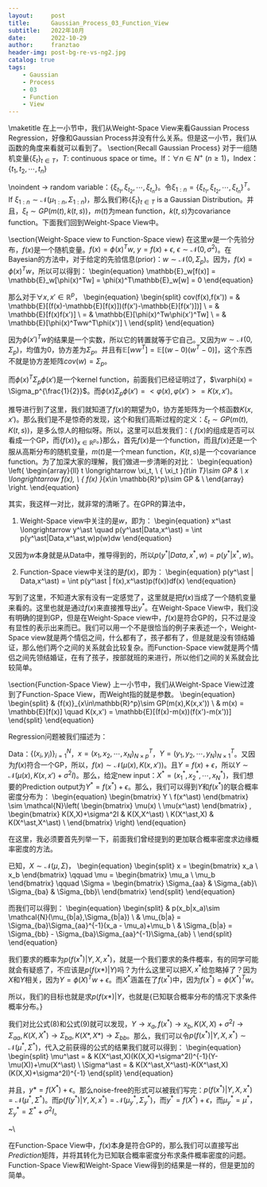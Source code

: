 ```yaml
---
layout:     post
title:      Gaussian_Process_03_Function_View
subtitle:   2022年10月
date:       2022-10-29
author:     franztao
header-img: post-bg-re-vs-ng2.jpg
catalog: true
tags:
    - Gaussian
    - Process
    - 03
    - Function
    - View
---
```

            

\maketitle
在上一小节中，我们从Weight-Space View来看Gaussian Process Regression，好像和Gaussian Process并没有什么关系。但是这一小节，我们从函数的角度来看就可以看到了。
\section{Recall Gaussian Process}
对于一组随机变量$\{ \xi_t \}_{t\in T}$，$T:$ continuous space or time。If：$\forall n \in N^+ \ (n\geq 1)$，Index：$\{t_1,t_2,\cdots,t_n \}$

\noindent $\longrightarrow$ random variable：$\{\xi_{t_1},\xi_{t_2},\cdots,\xi_{t_n}\}$。令$\xi_{1:n} = \{\xi_{t_1},\xi_{t_2},\cdots,\xi_{t_n}\}^T$。If $\xi_{1:n} \sim \mathcal{N}(\mu_{1:n},\Sigma_{1:n})$，那么我们称$\{ \xi_t \}_{t\in T}$ is a Gaussian Distribution。并且，$\xi_t \sim GP(m(t),k(t,s))$，$m(t)$为mean function，$k(t,s)$为covariance function。下面我们回到Weight-Space View中。

\section{Weight-Space view to Function-Space view}
在这里$w$是一个先验分布，$f(x)$是一个随机变量。$f(x) = \phi(x)^Tw,\ y = f(x)+\epsilon,\ \epsilon \sim \mathcal{N}(0,\sigma^2)$。在Bayesian的方法中，对于给定的先验信息(prior)：$w\sim \mathcal{N}(0,\Sigma_p)$。因为，$f(x) = \phi(x)^Tw$，所以可以得到：
\begin{equation}
    \mathbb{E}_w[f(x)] = \mathbb{E}_w[\phi(x)^Tw] =  \phi(x)^T\mathbb{E}_w[w] = 0
\end{equation}

那么对于$\forall x,x'\in \mathbb{R}^p$，
\begin{equation}
    \begin{split}
        cov(f(x),f(x')) 
        = & \mathbb{E}[(f(x)-\mathbb{E}[f(x)])(f(x')-\mathbb{E}[f(x')])] \\
        = & \mathbb{E}[f(x)f(x')] \\
        = & \mathbb{E}[\phi(x)^Tw\phi(x')^Tw] \\
        = & \mathbb{E}[\phi(x)^Tww^T\phi(x')] \\
    \end{split}
\end{equation}

因为$\phi(x')^Tw$的结果是一个实数，所以它的转置就等于它自己。又因为$w\sim \mathcal{N}(0,\Sigma_p)$，均值为0，协方差为$\Sigma_p$。并且有$\mathbb{E}[ww^T] = \mathbb{E}[(w-0)(w^T-0)]$，这个东西不就是协方差矩阵$cov(w) = \Sigma_p$。

而$\phi(x)^T\Sigma_p\phi(x')$是一个kernel function，前面我们已经证明过了，$\varphi(x) = \Sigma_p^{\frac{1}{2}}$。而$\phi(x)\Sigma_p\phi(x') = <\varphi(x),\varphi(x')> = K(x,x')$。

推导进行到了这里，我们就知道了$f(x)$的期望为0，协方差矩阵为一个核函数$K(x,x')$。那么我们是不是惊奇的发现，这个和我们高斯过程的定义：$\xi_t \sim GP(m(t),K(t,s))$，是多么惊人的相似呀。所以，这里可以启发我们：{ $f(x)$的组成是否可以看成一个GP，而$\{f(x)\}_{x\in\mathbb{R}^p}$。}那么，首先$f(x)$是一个function，而且$f(x)$还是一个服从高斯分布的随机变量，$m(t)$是一个mean function，$K(t,s)$是一个covariance function。为了加深大家的理解，我们做进一步清晰的对比：
\begin{equation}
    \left\{
        \begin{array}{ll}
            t \longrightarrow \xi_t, \ \{ \xi_t \}_{t\in T}\sim GP & \\
            x \longrightarrow f(x), \ \{ f(x) \}_{x\in \mathbb{R}^p}\sim GP & \\
\end{array}
\right.
\end{equation}

其实，我这样一对比，就非常的清晰了。在GPR的算法中，

1. Weight-Space view中关注的是$w$，即为：
\begin{equation}
    x^\ast \longrightarrow y^\ast \quad p(y^\ast|Data,x^\ast) = \int p(y^\ast|Data,x^\ast,w)p(w)dw
\end{equation}

又因为$w$本身就是从Data中，推导得到的，所以$p(y^\ast|Data,x^\ast,w) = p(y^\ast|x^\ast,w)$。

2. Function-Space view中关注的是$f(x)$，即为：
\begin{equation}
    p(y^\ast | Data,x^\ast)  = \int p(y^\ast | f(x),x^\ast)p(f(x))df(x)
\end{equation}

写到了这里，不知道大家有没有一定感觉了，这里就是把$f(x)$当成了一个随机变量来看的。这里也就是通过$f(x)$来直接推导出$y^\ast$。在Weight-Space View中，我们没有明确的提到GP，但是在Weight-Space view中，$f(x)$是符合GP的，只不过是没有显性的表示出来而已。我们可以用一个不是很恰当的例子来表述一个，Weight-Space view就是两个情侣之间，什么都有了，孩子都有了，但是就是没有领结婚证，那么他们两个之间的关系就会比较复杂。而Function-Space view就是两个情侣之间先领结婚证，在有了孩子，按部就班的来进行，所以他们之间的关系就会比较简单。

\section{Function-Space View}
上一小节中，我们从Weight-Space View过渡到了Function-Space View，而Weight指的就是参数。
\begin{equation}
    \begin{split}
        & \{f(x)\}_{x\in\mathbb{R}^p}\sim GP(m(x),K(x,x')) \\
        & m(x) = \mathbb{E}[f(x)] \quad K(x,x') = \mathbb{E}[(f(x)-m(x))(f(x')-m(x'))]
    \end{split}
\end{equation}

Regression问题被我们描述为：

Data：$\{ (x_i,y_i) \}_{i=1}^N$，$x=(x_1,x_2,\cdots,x_N)^T_{N\times p}$，$Y=(y_1,y_2,\cdots,y_N)^T_{N\times 1}$。又因为$f(x)$符合一个GP，所以，$f(x) \sim \mathcal{N}(\mu(x),K(x,x'))$。且$Y=f(x)+\epsilon$，所以$Y\sim \mathcal{N}(\mu(x),K(x,x')+\sigma^2I)$。那么，给定new input：$X^\ast = (x_1^\ast,x_2^\ast,\cdots,x_N^\ast)$，我们想要的Prediction output为$Y^\ast = f(x^\ast) + \epsilon$。那么，我们可以得到$Y$和$f(x^\ast)$的联合概率密度分布为：
\begin{equation}
    \begin{bmatrix}
        Y \\
        f(x^\ast)
    \end{bmatrix}
\sim
\mathcal{N}\left(
    \begin{bmatrix}
        \mu(x) \\
        \mu(x^\ast)
    \end{bmatrix}
    ,
    \begin{bmatrix}
        K(X,X)+\sigma^2I & K(X,X^\ast) \\
        K(X^\ast,X) & K(X^\ast,X^\ast) \\
    \end{bmatrix}
\right)
\end{equation}

在这里，我必须要首先列举一下，前面我们曾经提到的更加联合概率密度求边缘概率密度的方法。

已知，$X\sim \mathcal{N}(\mu,\Sigma)$，
\begin{equation}
    \begin{split}
        x = 
        \begin{bmatrix}
            x_a \\
            x_b
        \end{bmatrix}
        \qquad
        \mu = 
        \begin{bmatrix}
            \mu_a \\
            \mu_b
        \end{bmatrix}
        \qquad
        \Sigma = 
        \begin{bmatrix}
            \Sigma_{aa} & \Sigma_{ab}\\
            \Sigma_{ba} & \Sigma_{bb}\\
        \end{bmatrix}
    \end{split}
\end{equation}

而我们可以得到：
\begin{equation}
    \begin{split}
        & p(x_b|x_a)\sim \mathcal{N}(\mu_{b|a},\Sigma_{b|a}) \\
        & \mu_{b|a} = \Sigma_{ba}\Sigma_{aa}^{-1}(x_a - \mu_a)+\mu_b \\
        & \Sigma_{b|a} = \Sigma_{bb} - \Sigma_{ba}\Sigma_{aa}^{-1}\Sigma_{ab} \\
    \end{split}
\end{equation}

我们要求的概率为$p(f(x^\ast)|Y,X,x^\ast)$，就是一个我们要求的条件概率，有的同学可能就会有疑惑了，不应该是$p(f(x\ast)|Y)$吗？为什么这里可以把$X,x^\ast$给忽略掉了？因为$X$和$Y$相关，因为$Y=\phi(X)^Tw+\epsilon$。而$X^\ast$涵盖在了$f(x^\ast)$中，因为$f(x^\ast) = \phi(X^\ast)^Tw$。


所以，我们的目标也就是求$p(f(x\ast)|Y$，也就是{已知联合概率分布的情况下求条件概率分布。}

我们对比公式(8)和公式(9)就可以发现，$Y\rightarrow x_a,f(x^\ast)\rightarrow x_b,K(X,X)+\sigma^2I \rightarrow \Sigma_{aa},K(X,X^\ast) \rightarrow \Sigma_{ba},K(X\ast,X\ast)\rightarrow \Sigma_{bb}$。那么，我们可以令$p(f(x^\ast)|Y,X,x^\ast)\sim\mathcal{N}(\mu^\ast,\Sigma^\ast)$，代入之前获得的公式的结果我们就可以得到：
\begin{equation}
    \begin{split}
        \mu^\ast = & K(X^\ast,X)(K(X,X)+\sigma^2I)^{-1}(Y-\mu(X))+\mu(X^\ast) \\
        \Sigma^\ast = & 
        K(X^\ast,X^\ast)-K(X^\ast,X)(K(X,X)+\sigma^2I)^{-1}
    \end{split}
\end{equation}

并且，$y\ast = f(X^\ast) + \epsilon$。那么noise-free的形式可以被我们写完：$p(f(x^\ast)|Y,X,x^\ast) = \mathcal{N}(\mu^\ast,\Sigma^\ast)$。而$p(f(y^\ast)|Y,X,x^\ast) = \mathcal{N}(\mu^\ast_y,\Sigma^\ast_y)$，而$y^\ast = f(X^\ast) + \epsilon$，而$\mu_{y}^\ast = \mu^{\ast}$，$\Sigma_y^{\ast} = \Sigma^\ast + \sigma^2I$。

~\\

在Function-Space View中，$f(x)$本身是符合GP的，那么我们可以直接写出$Prediction$矩阵，并将其转化为已知联合概率密度分布求条件概率密度的问题。Function-Space View和Weight-Space View得到的结果是一样的，但是更加的简单。






















